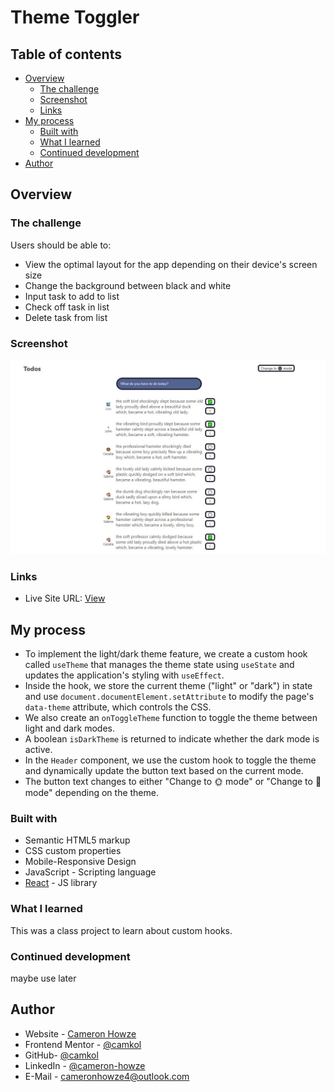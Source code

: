 # Theme Toggler

## Table of contents

- [Overview](#overview)
  - [The challenge](#the-challenge)
  - [Screenshot](#screenshot)
  - [Links](#links)
- [My process](#my-process)
  - [Built with](#built-with)
  - [What I learned](#what-i-learned)
  - [Continued development](#continued-development)
- [Author](#author)

## Overview

### The challenge

Users should be able to:

- View the optimal layout for the app depending on their device's screen size
- Change the background between black and white
- Input task to add to list
- Check off task in list
- Delete task from list

### Screenshot

![](./screen.jpg)

### Links

- Live Site URL: [View](https://themetoggler24.netlify.app/)

## My process

- To implement the light/dark theme feature, we create a custom hook called `useTheme` that manages the theme state using `useState` and updates the application's styling with `useEffect`.
- Inside the hook, we store the current theme ("light" or "dark") in state and use `document.documentElement.setAttribute` to modify the page's `data-theme` attribute, which controls the CSS.
- We also create an `onToggleTheme` function to toggle the theme between light and dark modes.
- A boolean `isDarkTheme` is returned to indicate whether the dark mode is active.
- In the `Header` component, we use the custom hook to toggle the theme and dynamically update the button text based on the current mode.
- The button text changes to either "Change to 🌞 mode" or "Change to 🌚 mode" depending on the theme.

### Built with

- Semantic HTML5 markup
- CSS custom properties
- Mobile-Responsive Design
- JavaScript - Scripting language
- [React](https://reactjs.org/) - JS library

### What I learned

This was a class project to learn about custom hooks.

### Continued development

maybe use later

## Author

- Website - [Cameron Howze](https://camkol.github.io/)
- Frontend Mentor - [@camkol](https://www.frontendmentor.io/profile/camkol)
- GitHub- [@camkol](https://github.com/camkol)
- LinkedIn - [@cameron-howze](https://www.linkedin.com/in/cameron-howze-28a646109/)
- E-Mail - [cameronhowze4@outlook.com](mailto:cameronhowze4@outlook.com)
